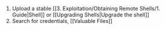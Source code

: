 
1. Upload a stable [[3. Exploitation/Obtaining Remote Shells/1. Guide|Shell]] or [[Upgrading Shells|Upgrade the shell]]
3. Search for credentials, [[Valuable Files]]